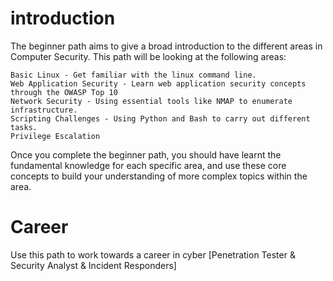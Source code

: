 # introduction

The beginner path aims to give a broad introduction to the different areas in Computer Security. This path will be looking at the following areas:

    Basic Linux - Get familiar with the linux command line.
    Web Application Security - Learn web application security concepts through the OWASP Top 10
    Network Security - Using essential tools like NMAP to enumerate infrastructure.
    Scripting Challenges - Using Python and Bash to carry out different tasks.
    Privilege Escalation

Once you complete the beginner path, you should have learnt the fundamental knowledge for each specific area, and use these core concepts to build your understanding of more complex topics within the area.


# Career

Use this path to work towards a career in cyber
 [Penetration Tester
 & Security Analyst & Incident Responders]
